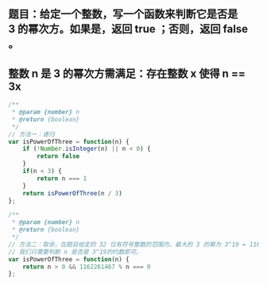 ## 题目：给定一个整数，写一个函数来判断它是否是 3 的幂次方。如果是，返回 true ；否则，返回 false 。
## 整数 n 是 3 的幂次方需满足：存在整数 x 使得 n == 3x

```js
/**
 * @param {number} n
 * @return {boolean}
 */
// 方法一：递归
var isPowerOfThree = function(n) {
    if (!Number.isInteger(n) || n < 0) {
        return false
    }
    if(n < 3) {
        return n === 1
    }
    return isPowerOfThree(n / 3)
};
```

```js
/**
 * @param {number} n
 * @return {boolean}
 */
// 方法二：取余，在题目给定的 32 位有符号整数的范围内，最大的 3 的幂为 3^19 = 1162261467
// 我们只需要判断 n 是否是 3^19的约数即可。
var isPowerOfThree = function(n) {
    return n > 0 && 1162261467 % n === 0
};
```